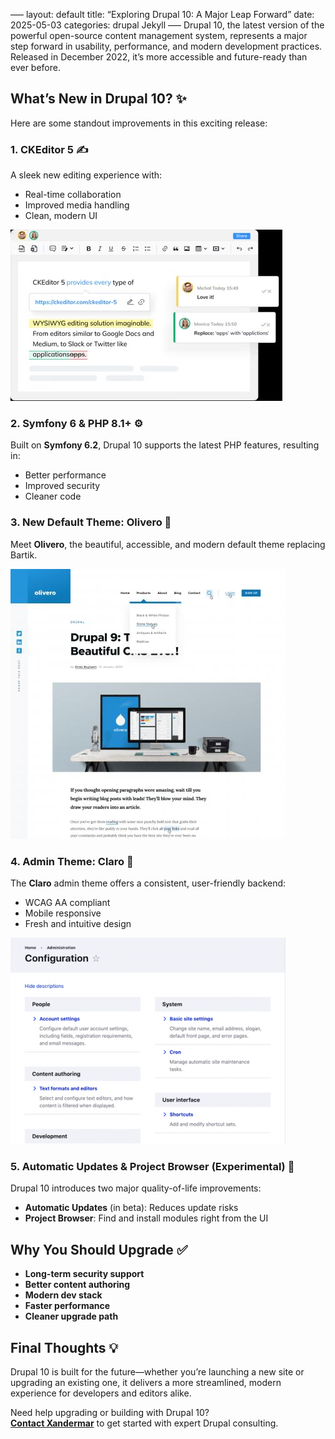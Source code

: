 –––
layout: default
title: “Exploring Drupal 10: A Major Leap Forward”
date: 2025-05-03
categories: drupal Jekyll
–––
Drupal 10, the latest version of the powerful open-source content management system, represents a major step forward in usability, performance, and modern development practices. Released in December 2022, it’s more accessible and future-ready than ever before.

## What’s New in Drupal 10? ✨

Here are some standout improvements in this exciting release:

### 1. CKEditor 5 ✍️  
A sleek new editing experience with:
- Real-time collaboration
- Improved media handling
- Clean, modern UI

![CKEditor 5 in action](assets/images/ckeditor.png)

### 2. Symfony 6 & PHP 8.1+ ⚙️  
Built on **Symfony 6.2**, Drupal 10 supports the latest PHP features, resulting in:
- Better performance
- Improved security
- Cleaner code

### 3. New Default Theme: Olivero 🎨  
Meet **Olivero**, the beautiful, accessible, and modern default theme replacing Bartik.

![Olivero theme screenshot](assets/images/olivero-theme.png)

### 4. Admin Theme: Claro 🧭  
The **Claro** admin theme offers a consistent, user-friendly backend:
- WCAG AA compliant
- Mobile responsive
- Fresh and intuitive design

![Claro admin UI](assets/images/claro-admin.png)

### 5. Automatic Updates & Project Browser (Experimental) 🚀  
Drupal 10 introduces two major quality-of-life improvements:
- **Automatic Updates** (in beta): Reduces update risks
- **Project Browser**: Find and install modules right from the UI

## Why You Should Upgrade ✅

- **Long-term security support**
- **Better content authoring**
- **Modern dev stack**
- **Faster performance**
- **Cleaner upgrade path**

## Final Thoughts 💡

Drupal 10 is built for the future—whether you’re launching a new site or upgrading an existing one, it delivers a more streamlined, modern experience for developers and editors alike.

Need help upgrading or building with Drupal 10?  
[**Contact Xandermar**](/contact-us) to get started with expert Drupal consulting.